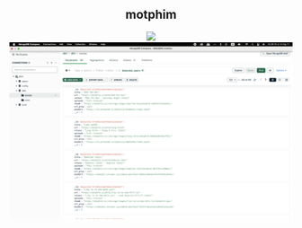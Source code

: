 <div align="center">
  <h2> motphim</h2>
<img src="Ảnh màn hình 2024-11-14 lúc 15.31.29.png" />
<img src="1.png" alt="eatsleepcode"/>
</div>

